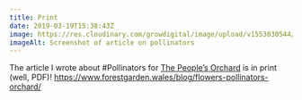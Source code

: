 ```yaml
---
title: Print
date: 2019-03-19T15:38:43Z
image: https://res.cloudinary.com/growdigital/image/upload/v1553030544/screenshot-190319.png
imageAlt: Screenshot of article on pollinators
---
```


The article I wrote about #Pollinators for [The People’s Orchard](https://www.facebook.com/peoplesorchardstdogs/) is in print (well, PDF)! <https://www.forestgarden.wales/blog/flowers-pollinators-orchard/>
